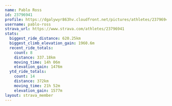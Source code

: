 ```yaml
---
name: Pablo Ross
id: 23796941
profile: https://dgalywyr863hv.cloudfront.net/pictures/athletes/23796941/14615399/1/large.jpg
username: pablo-ross
strava_url: https://www.strava.com/athletes/23796941
stats:
  biggest_ride_distance: 620.25km
  biggest_climb_elevation_gain: 1960.6m
  recent_ride_totals:
    count: 8
    distance: 337.18km
    moving_time: 14h 06m
    elevation_gain: 1476m
  ytd_ride_totals:
    count: 14
    distance: 372km
    moving_time: 21h 52m
    elevation_gain: 1577m
layout: strava_member
--- 
```

